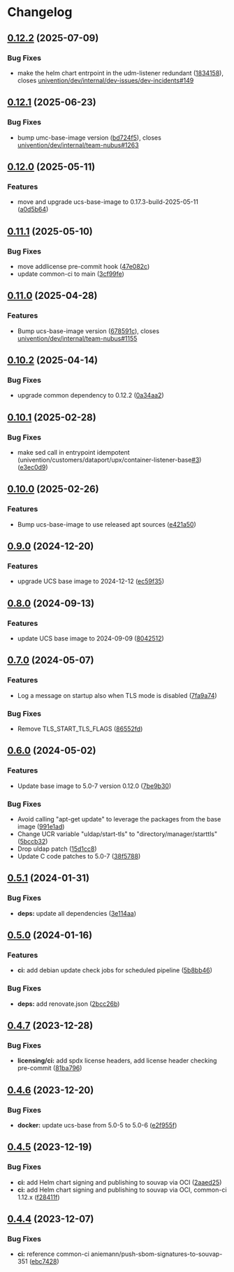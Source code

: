 # Changelog

## [0.12.2](https://git.knut.univention.de/univention/dev/nubus-for-k8s/listener-base/compare/v0.12.1...v0.12.2) (2025-07-09)


### Bug Fixes

* make the helm chart entrpoint in the udm-listener redundant ([1834158](https://git.knut.univention.de/univention/dev/nubus-for-k8s/listener-base/commit/1834158f5446517231c26acd0c6b68144d186f39)), closes [univention/dev/internal/dev-issues/dev-incidents#149](https://git.knut.univention.de/univention/dev/internal/dev-issues/dev-incidents/issues/149)

## [0.12.1](https://git.knut.univention.de/univention/dev/nubus-for-k8s/listener-base/compare/v0.12.0...v0.12.1) (2025-06-23)


### Bug Fixes

* bump umc-base-image version ([bd724f5](https://git.knut.univention.de/univention/dev/nubus-for-k8s/listener-base/commit/bd724f5675b86df57b903bfd1bfa5b542e9bfa81)), closes [univention/dev/internal/team-nubus#1263](https://git.knut.univention.de/univention/dev/internal/team-nubus/issues/1263)

## [0.12.0](https://git.knut.univention.de/univention/customers/dataport/upx/container-listener-base/compare/v0.11.1...v0.12.0) (2025-05-11)


### Features

* move and upgrade ucs-base-image to 0.17.3-build-2025-05-11 ([a0d5b64](https://git.knut.univention.de/univention/customers/dataport/upx/container-listener-base/commit/a0d5b64bf1f95879112dc821e6985c5623d2c713))

## [0.11.1](https://git.knut.univention.de/univention/customers/dataport/upx/container-listener-base/compare/v0.11.0...v0.11.1) (2025-05-10)


### Bug Fixes

* move addlicense pre-commit hook ([47e082c](https://git.knut.univention.de/univention/customers/dataport/upx/container-listener-base/commit/47e082c8bbf0e3ece685ea82dc840880a6148984))
* update common-ci to main ([3cf99fe](https://git.knut.univention.de/univention/customers/dataport/upx/container-listener-base/commit/3cf99feed547447b38781c9fc714a7e35958b46e))

## [0.11.0](https://git.knut.univention.de/univention/customers/dataport/upx/container-listener-base/compare/v0.10.2...v0.11.0) (2025-04-28)


### Features

* Bump ucs-base-image version ([678591c](https://git.knut.univention.de/univention/customers/dataport/upx/container-listener-base/commit/678591c9b56b6b032496ec539f78fea7c601bc8b)), closes [univention/dev/internal/team-nubus#1155](https://git.knut.univention.de/univention/dev/internal/team-nubus/issues/1155)

## [0.10.2](https://git.knut.univention.de/univention/customers/dataport/upx/container-listener-base/compare/v0.10.1...v0.10.2) (2025-04-14)


### Bug Fixes

* upgrade common dependency to 0.12.2 ([0a34aa2](https://git.knut.univention.de/univention/customers/dataport/upx/container-listener-base/commit/0a34aa254a940d0007a1cfa2c3c3de8808bc6352))

## [0.10.1](https://git.knut.univention.de/univention/customers/dataport/upx/container-listener-base/compare/v0.10.0...v0.10.1) (2025-02-28)


### Bug Fixes

* make sed call in entrypoint idempotent (univention/customers/dataport/upx/container-listener-base[#3](https://git.knut.univention.de/univention/customers/dataport/upx/container-listener-base/issues/3)) ([e3ec0d9](https://git.knut.univention.de/univention/customers/dataport/upx/container-listener-base/commit/e3ec0d9795fbd5ca859528a5a0cf19a45d5e75f8))

## [0.10.0](https://git.knut.univention.de/univention/customers/dataport/upx/container-listener-base/compare/v0.9.0...v0.10.0) (2025-02-26)


### Features

* Bump ucs-base-image to use released apt sources ([e421a50](https://git.knut.univention.de/univention/customers/dataport/upx/container-listener-base/commit/e421a509fd39cf7ffa84b4cc1ce9bb4a18710122))

## [0.9.0](https://git.knut.univention.de/univention/customers/dataport/upx/container-listener-base/compare/v0.8.0...v0.9.0) (2024-12-20)


### Features

* upgrade UCS base image to 2024-12-12 ([ec59f35](https://git.knut.univention.de/univention/customers/dataport/upx/container-listener-base/commit/ec59f35ec44955d8aaac545418a3bed31b877a2e))

## [0.8.0](https://git.knut.univention.de/univention/customers/dataport/upx/container-listener-base/compare/v0.7.0...v0.8.0) (2024-09-13)


### Features

* update UCS base image to 2024-09-09 ([8042512](https://git.knut.univention.de/univention/customers/dataport/upx/container-listener-base/commit/8042512a9d9e4283032a62110b1dd8b84c266307))

## [0.7.0](https://git.knut.univention.de/univention/customers/dataport/upx/container-listener-base/compare/v0.6.0...v0.7.0) (2024-05-07)


### Features

* Log a message on startup also when TLS mode is disabled ([7fa9a74](https://git.knut.univention.de/univention/customers/dataport/upx/container-listener-base/commit/7fa9a74a2298ed43d6875fda67c54d0503c62e51))


### Bug Fixes

* Remove TLS_START_TLS_FLAGS ([86552fd](https://git.knut.univention.de/univention/customers/dataport/upx/container-listener-base/commit/86552fdb19ca9baa2c1cfdde9cfb512ade6204bc))

## [0.6.0](https://git.knut.univention.de/univention/customers/dataport/upx/container-listener-base/compare/v0.5.1...v0.6.0) (2024-05-02)


### Features

* Update base image to 5.0-7 version 0.12.0 ([7be9b30](https://git.knut.univention.de/univention/customers/dataport/upx/container-listener-base/commit/7be9b309bca15502fc1729bcd840477bd7fdd70b))


### Bug Fixes

* Avoid calling "apt-get update" to leverage the packages from the base image ([991e1ad](https://git.knut.univention.de/univention/customers/dataport/upx/container-listener-base/commit/991e1addc313a488a151ea0db77d662c30d29251))
* Change UCR variable "uldap/start-tls" to "directory/manager/starttls" ([5bccb32](https://git.knut.univention.de/univention/customers/dataport/upx/container-listener-base/commit/5bccb32d6301945ac562c55713e5f524319b2cf3))
* Drop uldap patch ([15d1cc8](https://git.knut.univention.de/univention/customers/dataport/upx/container-listener-base/commit/15d1cc8b901e329c70cd252330d56e83fbf2ea7e))
* Update C code patches to 5.0-7 ([38f5788](https://git.knut.univention.de/univention/customers/dataport/upx/container-listener-base/commit/38f57884950719e94dab9a80fcb958a7ecc0c9ee))

## [0.5.1](https://git.knut.univention.de/univention/customers/dataport/upx/container-listener-base/compare/v0.5.0...v0.5.1) (2024-01-31)


### Bug Fixes

* **deps:** update all dependencies ([3e114aa](https://git.knut.univention.de/univention/customers/dataport/upx/container-listener-base/commit/3e114aa57843d6d766ccbbe435390e0f4f17a288))

## [0.5.0](https://git.knut.univention.de/univention/customers/dataport/upx/container-listener-base/compare/v0.4.7...v0.5.0) (2024-01-16)


### Features

* **ci:** add debian update check jobs for scheduled pipeline ([5b8bb46](https://git.knut.univention.de/univention/customers/dataport/upx/container-listener-base/commit/5b8bb4615ce50e04caf7512960703e3279b0a21d))


### Bug Fixes

* **deps:** add renovate.json ([2bcc26b](https://git.knut.univention.de/univention/customers/dataport/upx/container-listener-base/commit/2bcc26b6eb4d0f6a8004a82fbfe026f4f7353501))

## [0.4.7](https://git.knut.univention.de/univention/customers/dataport/upx/container-listener-base/compare/v0.4.6...v0.4.7) (2023-12-28)


### Bug Fixes

* **licensing/ci:** add spdx license headers, add license header checking pre-commit ([81ba796](https://git.knut.univention.de/univention/customers/dataport/upx/container-listener-base/commit/81ba796c60e1ed153c67d6a28f3ada8562bc1cb0))

## [0.4.6](https://git.knut.univention.de/univention/customers/dataport/upx/container-listener-base/compare/v0.4.5...v0.4.6) (2023-12-20)


### Bug Fixes

* **docker:** update ucs-base from 5.0-5 to 5.0-6 ([e2f955f](https://git.knut.univention.de/univention/customers/dataport/upx/container-listener-base/commit/e2f955fe70f7ddcb375dfec26091c600a27f06bf))

## [0.4.5](https://git.knut.univention.de/univention/customers/dataport/upx/container-listener-base/compare/v0.4.4...v0.4.5) (2023-12-19)


### Bug Fixes

* **ci:** add Helm chart signing and publishing to souvap via OCI ([2aaed25](https://git.knut.univention.de/univention/customers/dataport/upx/container-listener-base/commit/2aaed25f9e9d679069898c7f4273b40e6b9dea7b))
* **ci:** add Helm chart signing and publishing to souvap via OCI, common-ci 1.12.x ([f28411f](https://git.knut.univention.de/univention/customers/dataport/upx/container-listener-base/commit/f28411fa683051cc348406919329dd3c604394b9))

## [0.4.4](https://git.knut.univention.de/univention/customers/dataport/upx/container-listener-base/compare/v0.4.3...v0.4.4) (2023-12-07)


### Bug Fixes

* **ci:** reference common-ci aniemann/push-sbom-signatures-to-souvap-351 ([ebc7428](https://git.knut.univention.de/univention/customers/dataport/upx/container-listener-base/commit/ebc7428fe548129caa5238c6c5471debfb2a1329))
